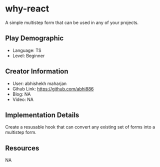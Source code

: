 # why-react

A simple multistep form that can be used in any of your projects.

## Play Demographic

- Language: TS
- Level: Beginner

## Creator Information

- User: abhishekh maharjan
- Gihub Link: https://github.com/abhi886
- Blog: NA
- Video: NA

## Implementation Details

Create a resusable hook that can convert any existing set of forms into a multistep form.

## Resources

NA
